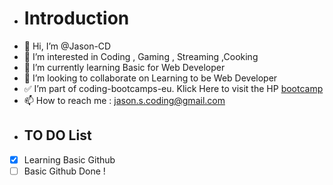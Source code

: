 - #  Introduction
- 👋 Hi, I’m @Jason-CD
- 👀 I’m interested in Coding , Gaming , Streaming ,Cooking
- 🌱 I’m currently learning  Basic for Web Developer
- 💞️ I’m looking to collaborate on Learning to be Web Developer
- :white_check_mark: I’m part of coding-bootcamps-eu. Klick Here to visit the HP [bootcamp](https://www.coding-bootcamps.eu) 
- 📫 How to reach me : jason.s.coding@gmail.com
- ## TO DO List
- [x] Learning Basic Github
- [ ] Basic Github Done !

<!---
Jason-CD/Jason-CD is a ✨ special ✨ repository because its `README.md` (this file) appears on your GitHub profile.
You can click the Preview link to take a look at your changes.
--->
